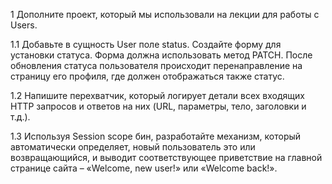 
1 Дополните проект, который мы использовали на лекции для работы с Users.

1.1 Добавьте в сущность User поле status. Создайте форму для установки статуса. Форма должна использовать метод PATCH. 
После обновления статуса пользователя происходит перенаправление на страницу его профиля, где должен отображаться также 
статус.

1.2 Напишите перехватчик, который логирует детали всех входящих HTTP запросов и ответов на них (URL, параметры, тело, 
заголовки и т.д.).

1.3 Используя Session scope бин, разработайте механизм, который автоматически определяет, новый пользователь это или
возвращающийся, и выводит соответствующее приветствие на главной странице сайта – «Welcome, new user!» или «Welcome 
back!». 


